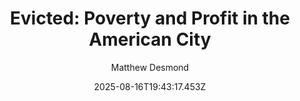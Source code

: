 ---
title: "Evicted: Poverty and Profit in the American City"
date: "2025-08-16T19:43:17.453Z"
author: "Matthew Desmond"
read_year: "NO"
recommendation: '3'
url: /bookshelf/evicted-poverty-and-profit-in-the-american-city
---